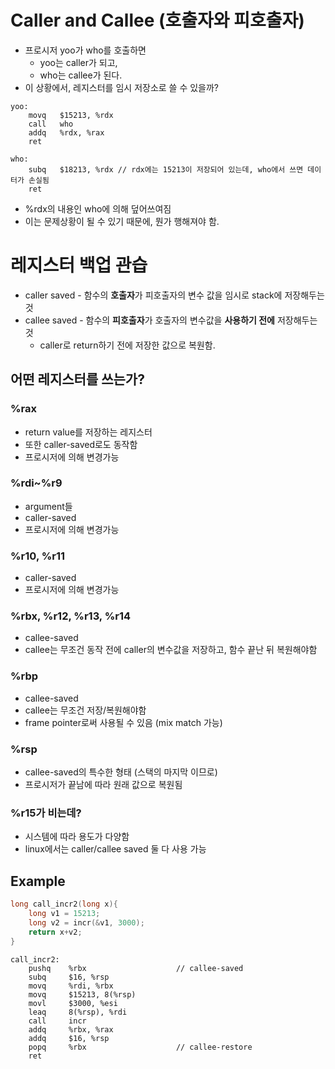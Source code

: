 # Caller and Callee (호출자와 피호출자)

- 프로시저 yoo가 who를 호출하면
	- yoo는 caller가 되고,
	- who는 callee가 된다.
- 이 상황에서, 레지스터를 임시 저장소로 쓸 수 있을까?
```gdb
yoo:
	movq   $15213, %rdx
	call   who
	addq   %rdx, %rax
	ret
	
who:
	subq   $18213, %rdx // rdx에는 15213이 저장되어 있는데, who에서 쓰면 데이터가 손실됨
	ret

```
- %rdx의 내용인 who에 의해 덮어쓰여짐
- 이는 문제상황이 될 수 있기 때문에, 뭔가 행해져야 함.

# 레지스터 백업 관습
- caller saved - 함수의 **호출자**가 피호출자의 변수 값을 임시로 stack에 저장해두는것
- callee saved - 함수의 **피호출자**가 호출자의 변수값을 **사용하기 전에** 저장해두는것
	- caller로 return하기 전에 저장한 값으로 복원함.

## 어떤 레지스터를 쓰는가?
### %rax
- return value를 저장하는 레지스터
- 또한 caller-saved로도 동작함
- 프로시저에 의해 변경가능

### %rdi~%r9
- argument들
- caller-saved
- 프로시저에 의해 변경가능

### %r10, %r11
- caller-saved
- 프로시저에 의해 변경가능

### %rbx, %r12, %r13, %r14
- callee-saved
- callee는 무조건 동작 전에 caller의 변수값을 저장하고, 함수 끝난 뒤 복원해야함

### %rbp
- callee-saved
- callee는 무조건 저장/복원해야함
- frame pointer로써 사용될 수 있음 (mix match 가능)

### %rsp
- callee-saved의 특수한 형태 (스택의 마지막 이므로)
- 프로시저가 끝남에 따라 원래 값으로 복원됨

### %r15가 비는데?
- 시스템에 따라 용도가 다양함
- linux에서는 caller/callee saved 둘 다 사용 가능

## Example

``` C
long call_incr2(long x){
	long v1 = 15213;
	long v2 = incr(&v1, 3000);
	return x+v2;
}
```

``` gdb
call_incr2:
	pushq    %rbx                    // callee-saved
	subq     $16, %rsp
	movq     %rdi, %rbx
	movq     $15213, 8(%rsp)
	movl     $3000, %esi
	leaq     8(%rsp), %rdi
	call     incr
	addq     %rbx, %rax
	addq     $16, %rsp
	popq     %rbx                    // callee-restore
	ret
```